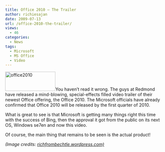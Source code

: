 ```yaml
---
title: Office 2010 – The Trailer
author: richiesajan
date: 2009-07-13
url: /office-2010-the-trailer/
views:
  - 46
categories:
  - News
tags:
  - Microsoft
  - MS Office
  - Video
---
```

<img class="alignleft size-full wp-image-11958" src="http://cdn.devilsworkshop.org/files/2009/07/office2010.jpg" alt="office2010" width="162" height="62" />You haven&#8217;t read it wrong. The guys at Redmond have released a mind-blowing, special-effects filled video trailer of their newest Office offering, the Office 2010. The Microsoft officials have already confirmed that Office 2010 will be released by the first quarter of 2010.



What is great to see is that Microsoft is getting many things right this time with the success of Bing, then the approval it got from the public on its next OS, Windows se7en and now this video.

Of course, the main thing that remains to be seen is the actual product!

*(Image credits: <a href="http://richfrombechtle.wordpress.com/category/microsoft/page/3/" onclick="_gaq.push(['_trackEvent', 'outbound-article', 'http://richfrombechtle.wordpress.com/category/microsoft/page/3/', 'richfrombechtle.wordpress.com)']);" >richfrombechtle.wordpress.com)</a>*
